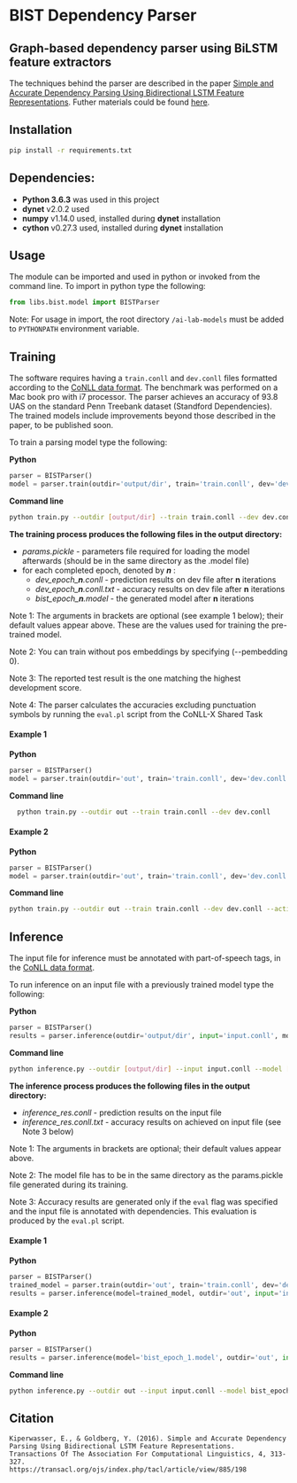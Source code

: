 # BIST Dependency Parser
## Graph-based dependency parser using BiLSTM feature extractors

The techniques behind the parser are described in the paper [Simple and Accurate Dependency Parsing Using Bidirectional LSTM Feature Representations](https://www.transacl.org/ojs/index.php/tacl/article/viewFile/885/198). Futher materials could be found [here](http://elki.cc/#/article/Simple%20and%20Accurate%20Dependency%20Parsing%20Using%20Bidirectional%20LSTM%20Feature%20Representations).

## Installation
```bash
pip install -r requirements.txt
```

## Dependencies:
- **Python 3.6.3** was used in this project
- **dynet** v2.0.2 used
- **numpy** v1.14.0 used, installed during **dynet** installation
- **cython** v0.27.3 used, installed during **dynet** installation

## Usage
The module can be imported and used in python or invoked from the command line.
To import in python type the following:
```python
from libs.bist.model import BISTParser
```
Note: For usage in import, the root directory `/ai-lab-models` must be added to `PYTHONPATH` environment variable.

## Training
The software requires having a `train.conll` and `dev.conll` files formatted according to the [CoNLL data format](http://universaldependencies.org/format.html).
The benchmark was performed on a Mac book pro with i7 processor. The parser achieves an accuracy of 93.8 UAS on the standard Penn Treebank dataset (Standford Dependencies). The trained models include improvements beyond those described in the paper, to be published soon.

To train a parsing model type the following:

**Python**
```python
parser = BISTParser()
model = parser.train(outdir='output/dir', train='train.conll', dev='dev.conll', epochs=30, lstmdims=125, lstmlayers=2, pembedding=25, activation=tanh)
```
**Command line**
```bash
python train.py --outdir [output/dir] --train train.conll --dev dev.conll [--epochs 30] [--lstmdims 125] [--lstmlayers 2] [--pembedding 25] [--activation tanh] 
```

**The training process produces the following files in the output directory:**
- *params.pickle* - parameters file required for loading the model afterwards (should be in the same directory as the .model file)
- for each completed epoch, denoted by ***n*** :
    - *dev_epoch_**n**.conll* - prediction results on dev file after **n** iterations
    - *dev_epoch_**n**.conll.txt* - accuracy results on dev file after **n** iterations
    - *bist_epoch_**n**.model* - the generated model after **n** iterations

Note 1: The arguments in brackets are optional (see example 1 below); their default values appear above. These are the values used for training the pre-trained model.

Note 2: You can train without pos embeddings by specifying (--pembedding 0).

Note 3: The reported test result is the one matching the highest development score.

Note 4: The parser calculates the accuracies excluding punctuation symbols by running the `eval.pl` script from the CoNLL-X Shared Task

#### Example 1
**Python**
```python
parser = BISTParser()
model = parser.train(outdir='out', train='train.conll', dev='dev.conll')
```
**Command line**
```bash
  python train.py --outdir out --train train.conll --dev dev.conll
```
#### Example 2
**Python**
```python
parser = BISTParser()
model = parser.train(outdir='out', train='train.conll', dev='dev.conll', activation='relu', epochs=20)
```
**Command line**
```bash
python train.py --outdir out --train train.conll --dev dev.conll --activation relu --epochs 20
```

## Inference
The input file for inference must be annotated with part-of-speech tags, in the [CoNLL data format](http://universaldependencies.org/format.html).

To run inference on an input file with a previously trained model type the following:

**Python**
```python
parser = BISTParser()
results = parser.inference(outdir='output/dir', input='input.conll', model='.model/file', eval=True)
```
**Command line**
```bash
python inference.py --outdir [output/dir] --input input.conll --model [.model/file] [--eval]
```

**The inference process produces the following files in the output directory:**
- *inference_res.conll* - prediction results on the input file
- *inference_res.conll.txt* - accuracy results on achieved on input file (see Note 3 below)
    
Note 1: The arguments in brackets are optional; their default values appear above. 

Note 2: The model file has to be in the same directory as the params.pickle file generated during its training.

Note 3: Accuracy results are generated only if the `eval` flag was specified and the input file is annotated with dependencies.
This evaluation is produced by the `eval.pl` script.

#### Example 1
**Python**
```python
parser = BISTParser()
trained_model = parser.train(outdir='out', train='train.conll', dev='dev.conll')
results = parser.inference(model=trained_model, outdir='out', input='input.conll')
```

#### Example 2
**Python**
```python
parser = BISTParser()
results = parser.inference(model='bist_epoch_1.model', outdir='out', input='input.conll')
```
**Command line**
```bash
python inference.py --outdir out --input input.conll --model bist_epoch_1.model --eval
```

## Citation
```
Kiperwasser, E., & Goldberg, Y. (2016). Simple and Accurate Dependency Parsing Using Bidirectional LSTM Feature Representations. 
Transactions Of The Association For Computational Linguistics, 4, 313-327. 
https://transacl.org/ojs/index.php/tacl/article/view/885/198
```